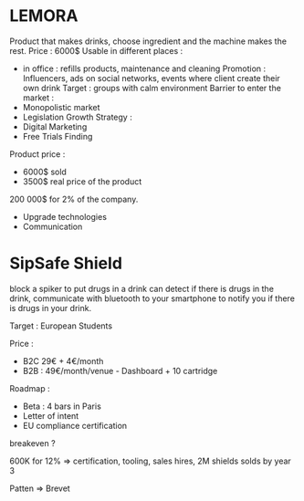 # LEMORA
Product that makes drinks, choose ingredient and the machine makes the rest.
Price : 6000$
Usable in different places :
- in office : refills products, maintenance and cleaning
Promotion : Influencers, ads on social networks, events where client create their own drink
Target : groups with calm environment
Barrier to enter the market :
- Monopolistic market
- Legislation
Growth Strategy :
- Digital Marketing
- Free Trials
Finding 

Product price :
- 6000$ sold
- 3500$ real price of the product

200 000$ for 2% of the company.
- Upgrade technologies
- Communication

# SipSafe Shield

block a spiker to put drugs in a drink
can detect if there is drugs in the drink, 
communicate with bluetooth to your smartphone to notify you if there is drugs in your drink.

Target : European Students

Price :
- B2C 29€ + 4€/month
- B2B : 49€/month/venue - Dashboard + 10 cartridge

Roadmap : 
- Beta : 4 bars in Paris
- Letter of intent
- EU compliance certification

breakeven ?

600K for 12% => certification, tooling, sales hires, 2M shields solds by year 3

Patten => Brevet